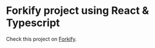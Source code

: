 # Forkify project using React & Typescript

Check this project on [Forkify](https://forkify-react-type.netlify.app/).
